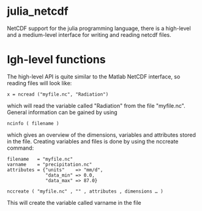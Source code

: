 julia_netcdf
============

NetCDF support for the julia programming language, there is a high-level and a medium-level interface for writing and reading netcdf files. 

# Igh-level functions

The high-level API is quite similar to the Matlab NetCDF interface, so reading files will look like:

    x = ncread ("myfile.nc", "Radiation")
    
which will read the variable called "Radiation" from the file "myfile.nc". General information can be gained by using 

    ncinfo ( filename )
    
which gives an overview of the dimensions, variables and attributes stored in the file. Creating variables and files is done by using the nccreate command:

    filename   = "myfile.nc"
    varname    = "precipitation.nc"
    attributes = {"units"    => "mm/d",
    			  "data_min" => 0.0,
    			  "data_max" => 87.0}
    
    nccreate ( "myfile.nc" , "" , attributes , dimensions … )
    
This will create the variable called varname in the file 